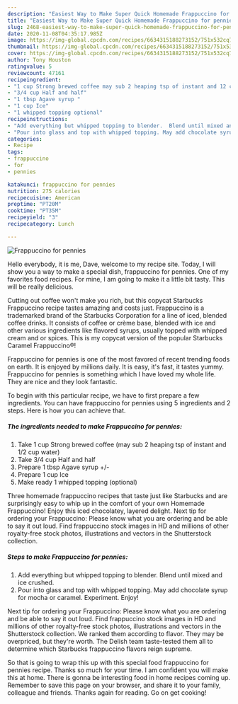 ```yaml
---
description: "Easiest Way to Make Super Quick Homemade Frappuccino for pennies"
title: "Easiest Way to Make Super Quick Homemade Frappuccino for pennies"
slug: 2468-easiest-way-to-make-super-quick-homemade-frappuccino-for-pennies
date: 2020-11-08T04:35:17.985Z
image: https://img-global.cpcdn.com/recipes/6634315188273152/751x532cq70/frappuccino-for-pennies-recipe-main-photo.jpg
thumbnail: https://img-global.cpcdn.com/recipes/6634315188273152/751x532cq70/frappuccino-for-pennies-recipe-main-photo.jpg
cover: https://img-global.cpcdn.com/recipes/6634315188273152/751x532cq70/frappuccino-for-pennies-recipe-main-photo.jpg
author: Tony Houston
ratingvalue: 5
reviewcount: 47161
recipeingredient:
- "1 cup Strong brewed coffee may sub 2 heaping tsp of instant and 12 cup water"
- "3/4 cup Half and half"
- "1 tbsp Agave syrup "
- "1 cup Ice"
- "1 whipped topping optional"
recipeinstructions:
- "Add everything but whipped topping to blender.  Blend until mixed and ice crushed."
- "Pour into glass and top with whipped topping. May add chocolate syrup for mocha or caramel.  Experiment.  Enjoy!"
categories:
- Recipe
tags:
- frappuccino
- for
- pennies

katakunci: frappuccino for pennies 
nutrition: 275 calories
recipecuisine: American
preptime: "PT20M"
cooktime: "PT35M"
recipeyield: "3"
recipecategory: Lunch

---
```



![Frappuccino for pennies](https://img-global.cpcdn.com/recipes/6634315188273152/751x532cq70/frappuccino-for-pennies-recipe-main-photo.jpg)

Hello everybody, it is me, Dave, welcome to my recipe site. Today, I will show you a way to make a special dish, frappuccino for pennies. One of my favorites food recipes. For mine, I am going to make it a little bit tasty. This will be really delicious.

Cutting out coffee won&#39;t make you rich, but this copycat Starbucks Frappuccino recipe tastes amazing and costs just. Frappuccino is a trademarked brand of the Starbucks Corporation for a line of iced, blended coffee drinks. It consists of coffee or crème base, blended with ice and other various ingredients like flavored syrups, usually topped with whipped cream and or spices. This is my copycat version of the popular Starbucks Caramel Frappuccino®!

Frappuccino for pennies is one of the most favored of recent trending foods on earth. It is enjoyed by millions daily. It is easy, it's fast, it tastes yummy. Frappuccino for pennies is something which I have loved my whole life. They are nice and they look fantastic.


To begin with this particular recipe, we have to first prepare a few ingredients. You can have frappuccino for pennies using 5 ingredients and 2 steps. Here is how you can achieve that.

<!--inarticleads1-->

##### The ingredients needed to make Frappuccino for pennies:

1. Take 1 cup Strong brewed coffee (may sub 2 heaping tsp of instant and 1/2 cup water)
1. Take 3/4 cup Half and half
1. Prepare 1 tbsp Agave syrup +/-
1. Prepare 1 cup Ice
1. Make ready 1 whipped topping (optional)


Three homemade frappuccino recipes that taste just like Starbucks and are surprisingly easy to whip up in the comfort of your own Homemade Frappuccino! Enjoy this iced chocolatey, layered delight. Next tip for ordering your Frappuccino: Please know what you are ordering and be able to say it out loud. Find frappuccino stock images in HD and millions of other royalty-free stock photos, illustrations and vectors in the Shutterstock collection. 

<!--inarticleads2-->

##### Steps to make Frappuccino for pennies:

1. Add everything but whipped topping to blender.  Blend until mixed and ice crushed.
1. Pour into glass and top with whipped topping. May add chocolate syrup for mocha or caramel.  Experiment.  Enjoy!


Next tip for ordering your Frappuccino: Please know what you are ordering and be able to say it out loud. Find frappuccino stock images in HD and millions of other royalty-free stock photos, illustrations and vectors in the Shutterstock collection. We ranked them according to flavor. They may be overpriced, but they&#39;re worth. The Delish team taste-tested them all to determine which Starbucks frappuccino flavors reign supreme. 

So that is going to wrap this up with this special food frappuccino for pennies recipe. Thanks so much for your time. I am confident you will make this at home. There is gonna be interesting food in home recipes coming up. Remember to save this page on your browser, and share it to your family, colleague and friends. Thanks again for reading. Go on get cooking!
